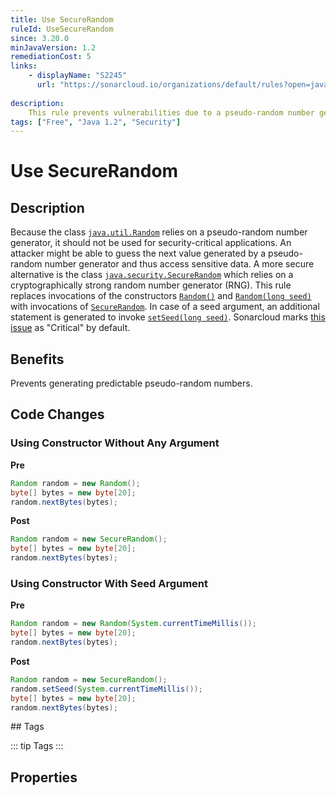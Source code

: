```yaml
---
title: Use SecureRandom
ruleId: UseSecureRandom
since: 3.20.0
minJavaVersion: 1.2
remediationCost: 5
links:
    - displayName: "S2245"
      url: "https://sonarcloud.io/organizations/default/rules?open=java%3AS2245&q=pseudorandom"
    
description:
    This rule prevents vulnerabilities due to a pseudo-random number generator (PRNGs) by replacing it by a cryptographically strong random number generator (RNG).
tags: ["Free", "Java 1.2", "Security"]
---
```


# Use SecureRandom

## Description

Because the class [`java.util.Random`](https://docs.oracle.com/javase/8/docs/api/java/util/Random.html) relies on a pseudo-random number generator, it should not be used for security-critical applications. An attacker might be able to guess the next value generated by a pseudo-random number generator and thus access sensitive data.
A more secure alternative is the class [`java.security.SecureRandom`](https://docs.oracle.com/javase/8/docs/api/java/security/SecureRandom.html) which relies on a cryptographically strong random number generator (RNG). 
This rule replaces invocations of the constructors [`Random()`](https://docs.oracle.com/javase/8/docs/api/java/util/Random.html#Random--) and [`Random(long seed)`](https://docs.oracle.com/javase/8/docs/api/java/util/Random.html#Random-long-) with invocations of [`SecureRandom`](https://docs.oracle.com/javase/8/docs/api/java/security/SecureRandom.html#SecureRandom--). In case of a seed argument, an additional statement is generated to invoke [`setSeed(long seed)`](https://docs.oracle.com/javase/8/docs/api/java/util/Random.html#setSeed-long-). 
Sonarcloud marks [this issue](https://sonarcloud.io/organizations/default/rules?open=java%3AS2245&q=pseudorandom) as "Critical" by default.

## Benefits

Prevents generating predictable pseudo-random numbers.

## Code Changes


### Using Constructor Without Any Argument

__Pre__
```java
Random random = new Random();
byte[] bytes = new byte[20];
random.nextBytes(bytes);
```

__Post__
```java
Random random = new SecureRandom();
byte[] bytes = new byte[20];
random.nextBytes(bytes);
```

### Using Constructor With Seed Argument

__Pre__
```java
Random random = new Random(System.currentTimeMillis());
byte[] bytes = new byte[20];
random.nextBytes(bytes);
```

__Post__
```java
Random random = new SecureRandom();
random.setSeed(System.currentTimeMillis());
byte[] bytes = new byte[20];
random.nextBytes(bytes);
```

<VersionNotice />
## Tags

::: tip Tags
<TagLinks />
:::

## Properties

<RuleProperties />
